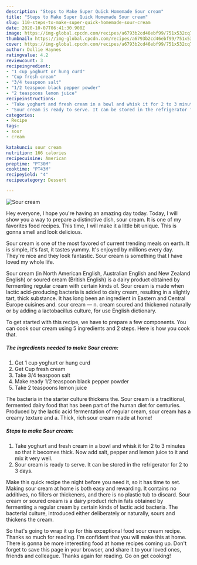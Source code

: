 ```yaml
---
description: "Steps to Make Super Quick Homemade Sour cream"
title: "Steps to Make Super Quick Homemade Sour cream"
slug: 110-steps-to-make-super-quick-homemade-sour-cream
date: 2020-10-07T06:41:30.908Z
image: https://img-global.cpcdn.com/recipes/a6793b2cd46ebf99/751x532cq70/sour-cream-recipe-main-photo.jpg
thumbnail: https://img-global.cpcdn.com/recipes/a6793b2cd46ebf99/751x532cq70/sour-cream-recipe-main-photo.jpg
cover: https://img-global.cpcdn.com/recipes/a6793b2cd46ebf99/751x532cq70/sour-cream-recipe-main-photo.jpg
author: Dollie Haynes
ratingvalue: 4.2
reviewcount: 3
recipeingredient:
- "1 cup yoghurt or hung curd"
- "Cup fresh cream"
- "3/4 teaspoon salt"
- "1/2 teaspoon black pepper powder"
- "2 teaspoons lemon juice"
recipeinstructions:
- "Take yoghurt and fresh cream in a bowl and whisk it for 2 to 3 minutes so that it becomes thick. Now add salt, pepper and lemon juice to it and mix it very well."
- "Sour cream is ready to serve. It can be stored in the refrigerator for 2 to 3 days."
categories:
- Recipe
tags:
- sour
- cream

katakunci: sour cream 
nutrition: 166 calories
recipecuisine: American
preptime: "PT30M"
cooktime: "PT43M"
recipeyield: "4"
recipecategory: Dessert

---
```



![Sour cream](https://img-global.cpcdn.com/recipes/a6793b2cd46ebf99/751x532cq70/sour-cream-recipe-main-photo.jpg)

Hey everyone, I hope you're having an amazing day today. Today, I will show you a way to prepare a distinctive dish, sour cream. It is one of my favorites food recipes. This time, I will make it a little bit unique. This is gonna smell and look delicious.

Sour cream is one of the most favored of current trending meals on earth. It is simple, it's fast, it tastes yummy. It's enjoyed by millions every day. They're nice and they look fantastic. Sour cream is something that I have loved my whole life.

Sour cream (in North American English, Australian English and New Zealand English) or soured cream (British English) is a dairy product obtained by fermenting regular cream with certain kinds of. Sour cream is made when lactic acid-producing bacteria is added to dairy cream, resulting in a slightly tart, thick substance. It has long been an ingredient in Eastern and Central Europe cuisines and. sour cream — n. cream soured and thickened naturally or by adding a lactobacillus culture, for use English dictionary.


To get started with this recipe, we have to prepare a few components. You can cook sour cream using 5 ingredients and 2 steps. Here is how you cook that.

<!--inarticleads1-->

##### The ingredients needed to make Sour cream:

1. Get 1 cup yoghurt or hung curd
1. Get Cup fresh cream
1. Take 3/4 teaspoon salt
1. Make ready 1/2 teaspoon black pepper powder
1. Take 2 teaspoons lemon juice


The bacteria in the starter culture thickens the. Sour cream is a traditional, fermented dairy food that has been part of the human diet for centuries. Produced by the lactic acid fermentation of regular cream, sour cream has a creamy texture and a. Thick, rich sour cream made at home! 

<!--inarticleads2-->

##### Steps to make Sour cream:

1. Take yoghurt and fresh cream in a bowl and whisk it for 2 to 3 minutes so that it becomes thick. Now add salt, pepper and lemon juice to it and mix it very well.
1. Sour cream is ready to serve. It can be stored in the refrigerator for 2 to 3 days.


Make this quick recipe the night before you need it, so it has time to set. Making sour cream at home is both easy and rewarding. It contains no additives, no fillers or thickeners, and there is no plastic tub to discard. Sour cream or soured cream is a dairy product rich in fats obtained by fermenting a regular cream by certain kinds of lactic acid bacteria. The bacterial culture, introduced either deliberately or naturally, sours and thickens the cream. 

So that's going to wrap it up for this exceptional food sour cream recipe. Thanks so much for reading. I'm confident that you will make this at home. There is gonna be more interesting food at home recipes coming up. Don't forget to save this page in your browser, and share it to your loved ones, friends and colleague. Thanks again for reading. Go on get cooking!
